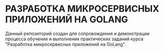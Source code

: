 # РАЗРАБОТКА МИКРОСЕРВИСНЫХ ПРИЛОЖЕНИЙ НА GOLANG

Данный репозиторий создан для сопровождения и демонстрации процесса обучения и выполнения практических заданий курса "Разработка микросервисных приложений на GoLang".
